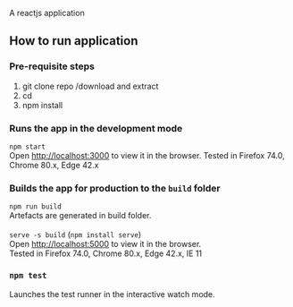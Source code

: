 A reactjs application

## How to run application

### Pre-requisite steps
1. git clone repo /download and extract
2. cd <project-directory>
3. npm install

### Runs the app in the development mode
`npm start`
<br />
Open [http://localhost:3000](http://localhost:3000) to view it in the browser.
Tested in Firefox 74.0, Chrome 80.x, Edge 42.x

### Builds the app for production to the `build` folder
`npm run build`
<br />
Artefacts are generated in build folder.
<br /> <br/>
`serve -s build`   (`npm install serve`)
<br /> 
Open [http://localhost:5000](http://localhost:5000) to view it in the browser.
<br />
Tested in Firefox 74.0, Chrome 80.x, Edge 42.x, IE 11

### `npm test`

Launches the test runner in the interactive watch mode.<br />
